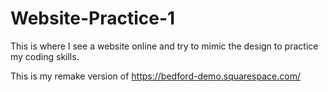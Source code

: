 # Website-Practice-1
This is where I see a website online and try to mimic the design to practice my coding skills.

This is my remake version of https://bedford-demo.squarespace.com/
